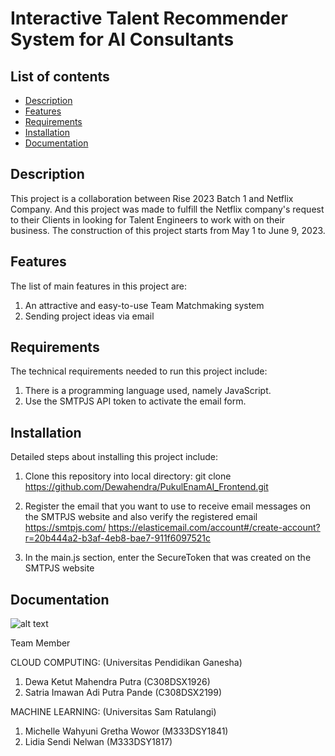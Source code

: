# Interactive Talent Recommender System for AI Consultants

## List of contents

- [Description](#description)
- [Features](#features)
- [Requirements](#requirements)
- [Installation](#installation)
- [Documentation](#Documentation)

## Description

This project is a collaboration between Rise 2023 Batch 1 and Netflix Company. And this project was made to fulfill the Netflix company's request to their Clients in looking for Talent Engineers to work with on their business. The construction of this project starts from May 1 to June 9, 2023.

## Features

The list of main features in this project are:
1. An attractive and easy-to-use Team Matchmaking system
2. Sending project ideas via email

## Requirements

The technical requirements needed to run this project include:
1. There is a programming language used, namely JavaScript.
2. Use the SMTPJS API token to activate the email form.

## Installation

Detailed steps about installing this project include:
1. Clone this repository into local directory:
git clone https://github.com/Dewahendra/PukulEnamAI_Frontend.git

2. Register the email that you want to use to receive email messages on the SMTPJS website and also verify the registered email
https://smtpjs.com/
https://elasticemail.com/account#/create-account?r=20b444a2-b3af-4eb8-bae7-911f6097521c

3. In the main.js section, enter the SecureToken that was created on the SMTPJS website

## Documentation
![alt text](https://imgur.com/a/xZ1Z6bJ?raw=true)




Team Member

CLOUD COMPUTING: (Universitas Pendidikan Ganesha)
1. Dewa Ketut Mahendra Putra (C308DSX1926)
2. Satria Imawan Adi Putra Pande (C308DSX2199)

MACHINE LEARNING: (Universitas Sam Ratulangi)
1. Michelle Wahyuni Gretha Wowor (M333DSY1841)
2. Lidia Sendi Nelwan (M333DSY1817)
